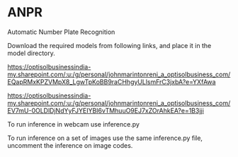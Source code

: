 # ANPR
Automatic Number Plate Recognition

Download the required models from following links, and place it in the model directory.

 https://optisolbusinessindia-my.sharepoint.com/:u:/g/personal/johnmarintonreni_a_optisolbusiness_com/EQapRMxKPZVMpX8_LgwTpKoBB9raCHhgyULlsmFrC3jxbA?e=YXfAwa
 
 https://optisolbusinessindia-my.sharepoint.com/:u:/g/personal/johnmarintonreni_a_optisolbusiness_com/EV7mU-0OLDlDjNdYyFJYEIYBI6vTMhuuO9EJ7xZOrAhkEA?e=1B3jji
 
 To run inference in webcam use inference.py
 
 To run inference on a set of images use the same inference.py file, uncomment the inference on image codes.
